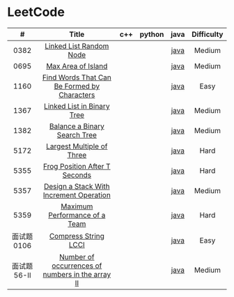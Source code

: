 LeetCode
========
 

| # | Title | c++ | python | java | Difficulty |
| :-------------: | :---------------: | :------------------: | :--------------------: | :--------------------: | :--------------------: |
|0382|[Linked List Random Node](https://leetcode-cn.com/problems/linked-list-random-node/)| | |[java](./382/382.java)|Medium|
|0695|[Max Area of Island](https://leetcode-cn.com/problems/max-area-of-island/)| | |[java](./695/695.java)|Medium|
|1160|[Find Words That Can Be Formed by Characters](https://leetcode-cn.com/problems/find-words-that-can-be-formed-by-characters/)| | |[java](./1160/1160.java)|Easy|
|1367|[Linked List in Binary Tree](https://leetcode-cn.com/problems/linked-list-in-binary-tree/)| | |[java](./1367/1367.java)|Medium|
|1382|[Balance a Binary Search Tree](https://leetcode-cn.com/problems/balance-a-binary-search-tree/)| | |[java](./1382/1382.java)|Medium|
|5172|[Largest Multiple of Three](https://leetcode-cn.com/contest/weekly-contest-177/problems/largest-multiple-of-three/) | | |[java](./5172/5172.java)|Hard|
|5355|[Frog Position After T Seconds](https://leetcode-cn.com/contest/weekly-contest-179/problems/frog-position-after-t-seconds/) | | |[java](./5355/5355.java)|Hard|
|5357|[Design a Stack With Increment Operation](https://leetcode-cn.com/contest/weekly-contest-180/problems/design-a-stack-with-increment-operation/) | | |[java](./5357/5357.java)|Medium|
|5359|[Maximum Performance of a Team](https://leetcode-cn.com/problems/maximum-performance-of-a-team/) | | |[java](./5359/5359_1.java)|Hard|
|面试题0106|[Compress String LCCI](https://leetcode-cn.com/problems/compress-string-lcci/) | | |[java](./面试题0106/0106.java)|Easy|
|面试题56-II|[Number of occurrences of numbers in the array II](https://leetcode-cn.com/problems/shu-zu-zhong-shu-zi-chu-xian-de-ci-shu-ii-lcof/) | | |[java](./面试题56-II/56-II.java)|Medium|

